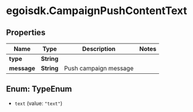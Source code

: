 # egoisdk.CampaignPushContentText

## Properties

Name | Type | Description | Notes
------------ | ------------- | ------------- | -------------
**type** | **String** |  | 
**message** | **String** | Push campaign message | 



## Enum: TypeEnum


* `text` (value: `"text"`)





